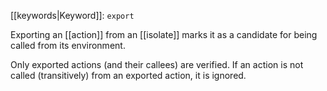 [[keywords|Keyword]]: `export`

Exporting an [[action]] from an [[isolate]] marks it as a candidate for being called from its environment.

Only exported actions (and their callees) are verified. If an action is not called (transitively) from an exported action, it is ignored.
